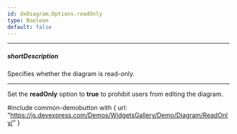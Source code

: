 ```yaml
---
id: dxDiagram.Options.readOnly
type: Boolean
default: false
---
```

---
##### shortDescription
Specifies whether the diagram is read-only.

---
Set the **readOnly** option to **true** to prohibit users from editing the diagram.

#include common-demobutton with {
    url: "https://js.devexpress.com/Demos/WidgetsGallery/Demo/Diagram/ReadOnly/"
}
